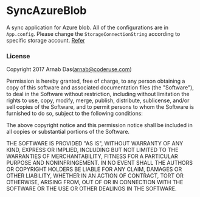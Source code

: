 # SyncAzureBlob

A sync application for Azure blob. All of the configurations are in `App.config`. Please change the `StorageConnectionString` according to specific storage account. [Refer](https://docs.microsoft.com/en-us/azure/storage/common/storage-create-storage-account#view-and-copy-storage-access-keys)


### License

Copyright 2017 Arnab Das(arnab@coderuse.com)

Permission is hereby granted, free of charge, to any person obtaining a copy of this software and associated documentation files (the "Software"), to deal in the Software without restriction, including without limitation the rights to use, copy, modify, merge, publish, distribute, sublicense, and/or sell copies of the Software, and to permit persons to whom the Software is furnished to do so, subject to the following conditions:

The above copyright notice and this permission notice shall be included in all copies or substantial portions of the Software.

THE SOFTWARE IS PROVIDED "AS IS", WITHOUT WARRANTY OF ANY KIND, EXPRESS OR IMPLIED, INCLUDING BUT NOT LIMITED TO THE WARRANTIES OF MERCHANTABILITY, FITNESS FOR A PARTICULAR PURPOSE AND NONINFRINGEMENT. IN NO EVENT SHALL THE AUTHORS OR COPYRIGHT HOLDERS BE LIABLE FOR ANY CLAIM, DAMAGES OR OTHER LIABILITY, WHETHER IN AN ACTION OF CONTRACT, TORT OR OTHERWISE, ARISING FROM, OUT OF OR IN CONNECTION WITH THE SOFTWARE OR THE USE OR OTHER DEALINGS IN THE SOFTWARE.

